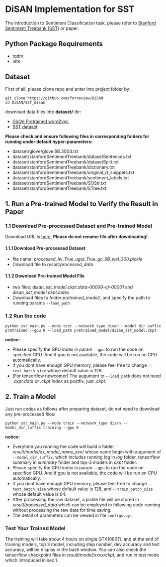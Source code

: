 # DiSAN Implementation for SST
The introduction to Sentiment Classification task, please refer to [Stanford Sentiment Treebank (SST)](https://nlp.stanford.edu/sentiment/index.html) or paper.

## Python Package Requirements
* tqdm
* nltk

## Dataset
First of all, please clone repo and enter into project folder by:

	git clone https://github.com/forreview/DiSAN
	cd DiSAN/SST_disan

download data files into **dataset/** dir:

* [GloVe Pretrained word2vec](http://nlp.stanford.edu/data/glove.6B.zip)
* [SST dataset](http://nlp.stanford.edu/~socherr/stanfordSentimentTreebank.zip)

__Please check and ensure following files in corresponding folders for running under default hyper-parameters:__

* dataset/glove/glove.6B.300d.txt
* dataset/stanfordSentimentTreebank/datasetSentences.txt
* dataset/stanfordSentimentTreebank/datasetSplit.txt
* dataset/stanfordSentimentTreebank/dictionary.txt
* dataset/stanfordSentimentTreebank/original\_rt\_snippets.txt
* dataset/stanfordSentimentTreebank/sentiment_labels.txt
* dataset/stanfordSentimentTreebank/SOStr.txt
* dataset/stanfordSentimentTreebank/STree.txt

## 1. Run a Pre-trained Model to Verify the Result in Paper

### 1.1 Download Pre-processed Dataset and Pre-trained Model
Download URL is [here](https://drive.google.com/open?id=0B3Sd3TjOhd-JcnY4dkJOMFo0Ujg), **Please do not rename file after downloading!**.

#### 1.1.1 Download Pre-processed Dataset
* file name: *processed\_lw\_True\_ugut\_True\_gc\_6B\_wel\_300.pickle*
* Download file to *result/processed_data*

#### 1.1.2 Download Pre-trained Model File 

* two files: *disan\_sst\_model.ckpt.data-00000-of-00001* and *disan\_sst\_model.ckpt.index*
* Download files to folder *pretrained_model/*, and specify the path to running params `--load_path`


### 1.2 Run the code
	python sst_main.py --mode test --network_type disan --model_dir_suffix pretrained --gpu 0 --load_path pretrained_model/disan_sst_model.ckpt
	
__notice:__

* Please specify the GPU index in param `--gpu` to run the code on specified GPU. And if gpu is not avaliable, the code will be run on CPU automatically.
* if you dont have enough GPU memory, please feel free to change `--test_batch_size` whose default value is 128.
* [For tensorflow newcomer] The augument to `--load_path` does not need *.ckpt.data* or *.ckpt.index* as postfix, just *.ckpt*.

## 2. Train a Model
Just run codes as follows after preparing dataset, do not need to download any pre-processed files:

	python sst_main.py --mode train --network_type disan --model_dir_suffix training --gpu 0

__notice:__

* Everytime you running the code will build a folder *result/model/xx\_model\_name\_xxx/* whose name begin with augument of `--model_dir_suffix`, which includes running log in *log* folder, tensorflow summary in *summary* folder and top-3 models in *ckpt* folder.
* Please specify the GPU index in param `--gpu` to run the code on specified GPU. And if gpu is not avaliable, the code will be run on CPU automatically.
* if you dont have enough GPU memory, please feel free to change `--test_batch_size` whose default value is 128, and `--train_batch_size` whose default value is 64.
* After processing the raw dataset, a pickle file will be stored in *result/pocessed_data* which can be employed in following code running without processing the raw data for time saving. 
* The detail of parameters can be viewed in file `configs.py`.

### Test Your Trained Model
The training will take about 4 hours on single GTX1080Ti, and at the end of training models, top 3 model, including step number, dev accuracy and test accuracy, will be display in the bash window. You can also check the tensorflow checkpoint files in *result/model/xxxx/ckpt*, and run in test mode which introduced in sec.1.







